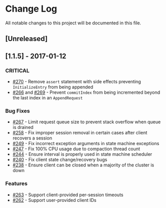# Change Log
All notable changes to this project will be documented in this file.

## [Unreleased]

## [1.1.5] - 2017-01-12
### CRITICAL
* [#270](https://github.com/atomix/copycat/pull/270) - Remove `assert` statement with side effects preventing `InitializeEntry` from being appended
* [#266](https://github.com/atomix/copycat/pull/266) and [#269](https://github.com/atomix/copycat/pull/269) - Prevent `commitIndex` from being incremented beyond the last index in an `AppendRequest`

### Bug Fixes
* [#267](https://github.com/atomix/copycat/pull/267) - Limit request queue size to prevent stack overflow when queue is drained
* [#258](https://github.com/atomix/copycat/pull/258) - Fix improper session removal in certain cases after client recovers a session
* [#249](https://github.com/atomix/copycat/pull/249) - Fix incorrect exception arguments in state machine exceptions
* [#247](https://github.com/atomix/copycat/pull/247) - Fix 100% CPU usage due to compaction thread count
* [#244](https://github.com/atomix/copycat/pull/244) - Ensure interval is properly used in state machine scheduler
* [#240](https://github.com/atomix/copycat/pull/240) - Fix client state change/recovery bugs
* [#238](https://github.com/atomix/copycat/pull/238) - Ensure client can be closed when a majority of the cluster is down

### Features
* [#263](https://github.com/atomix/copycat/pull/263) - Support client-provided per-session timeouts
* [#262](https://github.com/atomix/copycat/pull/262) - Support user-provided client IDs
